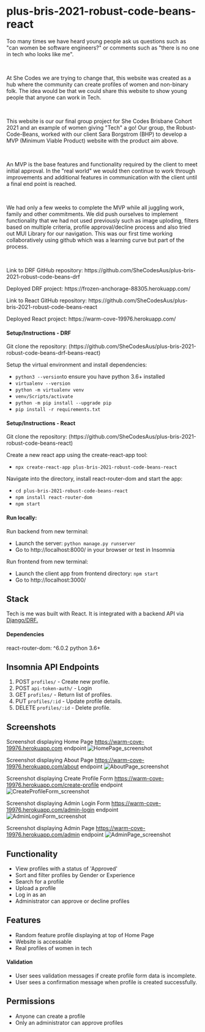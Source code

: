 <h1>plus-bris-2021-robust-code-beans-react</h1>

<p>Too many times we have heard young people ask us questions such as "can women be software engineers?" or comments such as "there is no one in tech who looks like me".</p>
<br>
<p>At She Codes we are trying to change that, this website was created as a hub where the community can create profiles of women and non-binary folk. The idea would be that we could share this website to show young people that anyone can work in Tech.</p>
<br>
<p>This website is our our final group project for She Codes Brisbane Cohort 2021 and an example of women giving "Tech" a go! Our group, the Robust-Code-Beans, worked with our client Sara Borgstrom (BHP) to develop a MVP (Minimum Viable Product) website with the product aim above.</p>
<br>
<p>An MVP is the base features and functionality required by the client to meet initial approval. In the "real world" we would then continue to work through improvements and additional features in communication with the client until a final end point is reached.</p>
<br>
<p>We had only a few weeks to complete the MVP while all juggling work, family and other commitments. We did push ourselves to implement functionality that we had not used previously such as image uploding, filters based on multiple criteria, profile approval/decline process and also tried out MUI Library for our navigation. This was our first time working collaboratively using github which was a learning curve but part of the process.</p>
<br>

<p>Link to DRF GitHub repository: https://github.com/SheCodesAus/plus-bris-2021-robust-code-beans-drf</p>

<p>Deployed DRF project: https://frozen-anchorage-88305.herokuapp.com/</p>

<p>Link to React GitHub repository: https://github.com/SheCodesAus/plus-bris-2021-robust-code-beans-react</p>

<p>Deployed React project: https://warm-cove-19976.herokuapp.com/</p>

<h4>Setup/Instructions - DRF</h4>

<p>Git clone the repository: (https://github.com/SheCodesAus/plus-bris-2021-robust-code-beans-drf-beans-react)</p>

<p>Setup the virtual environment and install dependencies:</p>
    <ul>
        <li><code>python3 --version</code>to ensure you have python 3.6+ installed</li>
        <li><code>virtualenv --version</code></li>
        <li><code>python -m virtualenv venv</code></li>
        <li><code>venv/Scripts/activate</code></li>
        <li><code>python -m pip install --upgrade pip</code></li>
        <li><code>pip install -r requirements.txt</code></li>
    </ul>

<h4>Setup/Instructions - React</h4>

<p>Git clone the repository: (https://github.com/SheCodesAus/plus-bris-2021-robust-code-beans-react)</p>

<p>Create a new react app using the create-react-app tool:</p>
    <ul>
        <li><code>npx create-react-app plus-bris-2021-robust-code-beans-react</code></li>
    </ul>
<p>Navigate into the directory, install react-router-dom and start the app:</p>
    <ul>
        <li><code>cd plus-bris-2021-robust-code-beans-react</code></li>
        <li><code>npm install react-router-dom</code></li>
        <li><code>npm start</code></li>
    </ul>

<h4>Run locally:</h4>
<p>Run backend from new terminal:</p>
<ul>
<li>Launch the server: <code>python manage.py runserver</code></li>
<li>Go to http://localhost:8000/ in your browser or test in Insomnia</li>
    </ul>

<p>Run frontend from new terminal:</p>
    <ul>
<li>Launch the client app from frontend directory: <code>npm start</code></li>
<li>Go to http://localhost:3000/</li>
</ul>

<h2>Stack</h2>
<p>Tech is me was built with React. It is integrated with a backend API via<a href="https://github.com/SheCodesAus/plus-bris-2021-robust-code-beans-drf"> Django/DRF.</a>

<h4>Dependencies</h4>
react-router-dom: ^6.0.2
python 3.6+

<h2>Insomnia API Endpoints</h2>
<ol>
    <li>POST <code>profiles/</code> - Create new profile.</li>
    <li>POST <code>api-token-auth/</code> - Login</li>
    <li>GET <code>profiles/</code> - Return list of profiles.</li>
    <li>PUT <code>profiles/:id</code> - Update profile details.</li>
    <li>DELETE <code>profiles/:id</code> - Delete profile.</li>
</ol>

<h2>Screenshots</h2>

Screenshot displaying Home Page https://warm-cove-19976.herokuapp.com endpoint
![HomePage_screenshot](screenshots/HomePage.png "Screenshot showing Home Page")

Screenshot displaying About Page https://warm-cove-19976.herokuapp.com/about endpoint
![AboutPage_screenshot](screenshots/AboutPage.png "Screenshot showing About Page")

Screenshot displaying Create Profile Form https://warm-cove-19976.herokuapp.com/create-profile endpoint
![CreateProfileForm_screenshot](screenshots/CreateProfileForm.png "Screenshot showing Create Profile Form")

Screenshot displaying Admin Login Form https://warm-cove-19976.herokuapp.com/admin-login endpoint
![AdminLoginForm_screenshot](screenshots/AdminLogin.png "Screenshot showing Admin Login Form")

Screenshot displaying Admin Page https://warm-cove-19976.herokuapp.com/admin endpoint
![AdminPage_screenshot](screenshots/AdminPage.png "Screenshot showing Admin Page")

<h2>Functionality</h2>
<ul>
    <li>View profiles with a status of 'Approved'</li>
    <li>Sort and filter profiles by Gender or Experience</li>
    <li>Search for a profile</li>
    <li>Upload a profile</li>
    <li>Log in as an </li>
    <li>Administrator can approve or decline profiles</li>
</ul>

<h2>Features</h2>
<ul>
  <li>Random feature profile displaying at top of Home Page</li>
  <li>Website is accessable</li>
  <li>Real profiles of women in tech</li>
</ul>

<h4>Validation</h4>
<ul>
    <li>User sees validation messages if create profile form data is incomplete.</li>
    <li>User sees a confirmation message when profile is created successfully.</li>
</ul>

<h2>Permissions</h2>

<ul>
    <li>Anyone can create a profile</li>
    <li>Only an administrator can approve profiles</li>
    </ul>